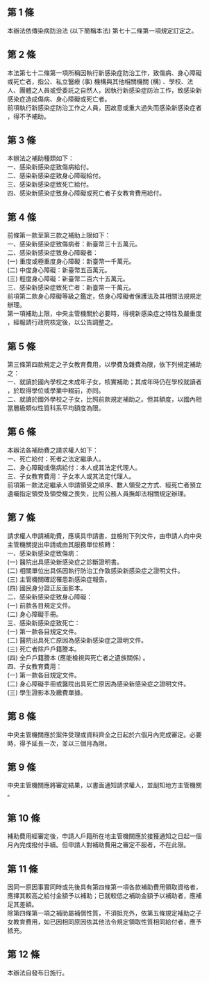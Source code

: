 第 1 條
-------
本辦法依傳染病防治法 (以下簡稱本法) 第七十二條第一項規定訂定之。

第 2 條
-------
本法第七十二條第一項所稱因執行新感染症防治工作，致傷病、身心障礙  
或死亡者，指公、私立醫療 (事) 機構與其他相關機關 (構) 、學校、法  
人、團體之人員或受委託之自然人，因執行新感染症防治工作，致感染新  
感染症造成傷病、身心障礙或死亡者。  
前項執行新感染症防治工作之人員，因故意或重大過失而感染新感染症者  
，得不予補助。

第 3 條
-------
本辦法之補助種類如下：  
一、感染新感染症致傷病給付。  
二、感染新感染症致身心障礙給付。  
三、感染新感染症致死亡給付。  
四、感染新感染症致身心障礙或死亡者子女教育費用給付。

第 4 條
-------
前條第一款至第三款之補助上限如下：  
一、感染新感染症致傷病者：新臺幣三十五萬元。  
二、感染新感染症致身心障礙者：  
 (一) 重度或極重度身心障礙：新臺幣一千萬元。  
 (二) 中度身心障礙：新臺幣五百萬元。  
 (三) 輕度身心障礙：新臺幣二百六十五萬元。  
三、感染新感染症致死亡者：新臺幣一千萬元。  
前項第二款身心障礙等級之鑑定，依身心障礙者保護法及其相關法規規定  
辦理。  
第一項補助上限，中央主管機關於必要時，得視新感染症之特性及嚴重度  
，經報請行政院核定後，以公告調整之。

第 5 條
-------
第三條第四款規定之子女教育費用，以學費及雜費為限，依下列規定補助  
之：  
一、就讀於國內學校之未成年子女，核實補助；其成年時仍在學校就讀者  
    ，於取得學位或學業中輟前，亦同。  
二、就讀於國外學校之子女，比照前款規定補助之。但其額度，以國內相  
    當層級類似性質科系平均額度為限。

第 6 條
-------
本辦法各補助費之請求權人如下：  
一、死亡給付：死者之法定繼承人。  
二、身心障礙或傷病給付：本人或其法定代理人。  
三、子女教育費用：子女本人或其法定代理人。  
前項第一款法定繼承人申請領受之順序、數人領受之方式、經死亡者預立  
遺囑指定領受及領受權之喪失，比照公務人員撫卹法相關規定辦理。

第 7 條
-------
請求權人申請補助費，應填具申請書，並檢附下列文件，由申請人向中央  
主管機關提出申請或由其服務單位核轉：  
一、感染新感染症致傷病：  
 (一) 醫院出具感染新感染症之診斷證明書。  
 (二) 相關單位出具係因執行防治工作致感染新感染症之證明文件。  
 (三) 主管機關確認罹患新感染症報告。  
 (四) 國民身分證正反面影本。  
二、感染新感染症致身心障礙：  
 (一) 前款各目規定文件。  
 (二) 身心障礙手冊。  
三、感染新感染症致死亡：  
 (一) 第一款各目規定文件。  
 (二) 醫院出具死亡原因為感染新感染症之證明文件。  
 (三) 死亡者除戶戶籍謄本。  
 (四) 全戶戶籍謄本 (應能檢視與死亡者之遺族關係) 。  
四、子女教育費用：  
 (一) 第一款各目規定文件。  
 (二) 身心障礙手冊或醫院出具死亡原因為感染新感染症之證明文件。  
 (三) 學生證影本及繳費單據。

第 8 條
-------
中央主管機關應於案件受理或資料齊全之日起於六個月內完成審定。必要  
時，得予延長一次，並以三個月為限。

第 9 條
-------
中央主管機關應將審定結果，以書面通知請求權人，並副知地方主管機關  
。

第 10 條
--------
補助費用經審定後，申請人戶籍所在地主管機關應於接獲通知之日起一個  
月內完成撥付手續。但申請人對補助費用之審定不服者，不在此限。

第 11 條
--------
因同一原因事實同時或先後具有第四條第一項各款補助費用領取資格者，  
應擇其較高之給付金額予以補助；已就較低之補助金額予以補助者，應補  
足其差額。  
除第四條第一項之補助屬補償性質，不須抵充外，依第五條規定補助之子  
女教育費用，如已因相同原因依其他法令規定領取性質相同給付者，應予  
抵充。

第 12 條
--------
本辦法自發布日施行。

